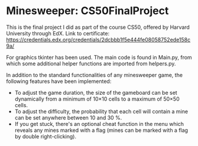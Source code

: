 # Minesweeper: CS50FinalProject
This is the final project I did as part of the course CS50, offered by Harvard University through EdX. Link to certificate:
https://credentials.edx.org/credentials/2dcbbb1f5e444fe08058752ede158c9a/

For graphics tkinter has been used. The main code is found in Main.py, from which some additional helper functions are imported from helpers.py.

In addition to the standard functionalities of any minesweeper game, the following features have been implemented:

<ul>
  <li>To adjust the game duration, the size of the gameboard can be set dynamically from a minimum of 10×10 cells to a maximum of 50×50 cells.</li>
  <li>To adjust the difficulty, the probability that each cell will contain a mine can be set anywhere between 10 and 30 %.</li>
  <li>If you get stuck, there's an optional cheat function in the menu which reveals any mines marked with a flag (mines can be marked with a flag by double right-clicking).</li>
</ul>
